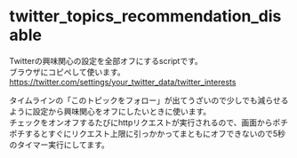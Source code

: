 # twitter_topics_recommendation_disable
Twitterの興味関心の設定を全部オフにするscriptです。  
ブラウザにコピペして使います。  
https://twitter.com/settings/your_twitter_data/twitter_interests

タイムラインの「このトピックをフォロー」が出てうざいので少しでも減らせるように設定から興味関心をオフにしたいときに使います。  
チェックをオンオフするたびにhttpリクエストが実行されるので、画面からポチポチするとすぐにリクエスト上限に引っかかってまともにオフできないので5秒のタイマー実行にしてます。  

